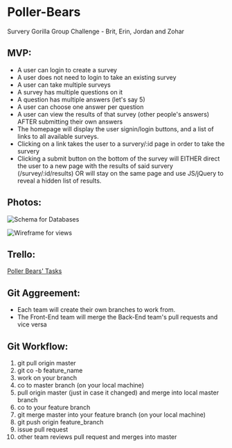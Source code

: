 Poller-Bears
============

Survery Gorilla Group Challenge - Brit, Erin, Jordan and Zohar

MVP:
---

* A user can login to create a survey
* A user does not need to login to take an existing survey
* A user can take multiple surveys
* A survey has multiple questions on it
* A question has multiple answers (let's say 5)
* A user can choose one answer per question
* A user can view the results of that survey (other people's answers) AFTER submitting their own answers
* The homepage will display the user signin/login buttons, and a list of links to all available surveys.
* Clicking on a link takes the user to a survery/:id page in order to take the survery
* Clicking a submit button on the bottom of the survey will EITHER direct the user to a new page with the results of said survery (/survey/:id/results) OR will stay on the same page and use JS/jQuery to reveal a hidden list of results. 



Photos:
--------

![Schema for Databases](https://trello-attachments.s3.amazonaws.com/532c7daa1adf51ee58b7aabd/532c7e58c2ef61a71944e1b9/1632x1224/be34276f05b06c40e171ace42a2ee6c4/photo_2.JPG)

![Wireframe for views](https://trello-attachments.s3.amazonaws.com/532c7daa1adf51ee58b7aabd/532c7e9412021ec6656303d4/1632x1224/7719b0e3735c54342d36b201c275db93/photo_1.JPG)


Trello:
-------
[Poller Bears' Tasks](https://trello.com/b/y05YFCNA/poller-bears)

Git Aggreement:
--------------
* Each team will create their own branches to work from.
* The Front-End team will merge the Back-End team's pull requests and vice versa

Git Workflow:
------------
1. git pull origin master
2. git co -b feature_name
3. work on your branch
4. co to master branch (on your local machine)
5. pull origin master (just in case it changed) and merge into local master branch
6. co to your feature branch
7. git merge master into your feature branch (on your local machine)
8. git push origin feature_branch
9. issue pull request
10. other team reviews pull request and merges into master
